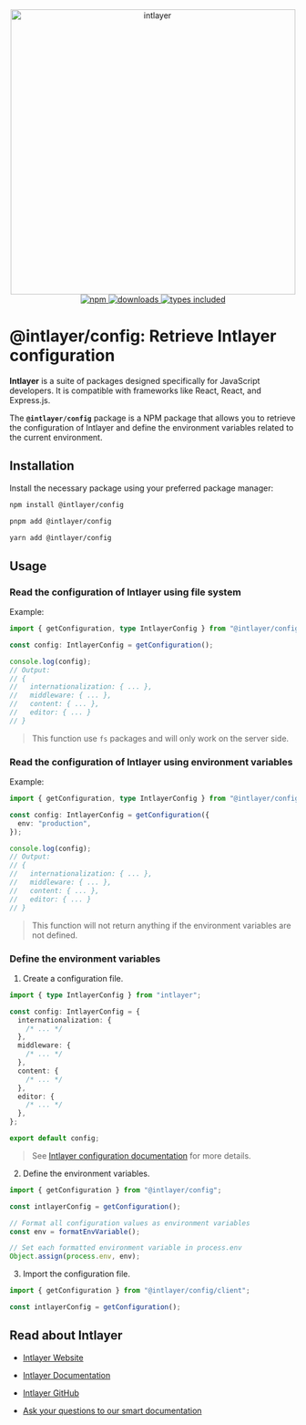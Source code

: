 <div align="center">
  <a href="https://www.npmjs.com/package/intlayer">
    <img src="https://raw.githubusercontent.com/aymericzip/intlayer/572ae9c9acafb74307b81530c1931a8e98990aef/docs/assets/logo.png" width="500" alt="intlayer" />
  </a>
</div>

<div align="center">
  <a href="https://www.npmjs.com/package/intlayer">
    <img alt="npm" src="https://img.shields.io/npm/v/intlayer.svg?labelColor=49516F&color=8994BC" />
  </a>
  <a href="https://npmjs.org/package/intlayer">
    <img alt="downloads" src="https://badgen.net/npm/dm/intlayer?labelColor=49516F&color=8994BC" />
  </a>
  <a href="https://npmjs.org/package/intlayer">
    <img alt="types included" src="https://badgen.net/npm/types/intlayer?labelColor=49516F&color=8994BC" 
  />
  </a>
</div>

# @intlayer/config: Retrieve Intlayer configuration

**Intlayer** is a suite of packages designed specifically for JavaScript developers. It is compatible with frameworks like React, React, and Express.js.

The **`@intlayer/config`** package is a NPM package that allows you to retrieve the configuration of Intlayer and define the environment variables related to the current environment.

## Installation

Install the necessary package using your preferred package manager:

```bash packageManager="npm"
npm install @intlayer/config
```

```bash packageManager="pnpm"
pnpm add @intlayer/config
```

```bash packageManager="yarn"
yarn add @intlayer/config
```

## Usage

### Read the configuration of Intlayer using file system

Example:

```ts
import { getConfiguration, type IntlayerConfig } from "@intlayer/config";

const config: IntlayerConfig = getConfiguration();

console.log(config);
// Output:
// {
//   internationalization: { ... },
//   middleware: { ... },
//   content: { ... },
//   editor: { ... }
// }
```

> This function use `fs` packages and will only work on the server side.

### Read the configuration of Intlayer using environment variables

Example:

```ts
import { getConfiguration, type IntlayerConfig } from "@intlayer/config/client";

const config: IntlayerConfig = getConfiguration({
  env: "production",
});

console.log(config);
// Output:
// {
//   internationalization: { ... },
//   middleware: { ... },
//   content: { ... },
//   editor: { ... }
// }
```

> This function will not return anything if the environment variables are not defined.

### Define the environment variables

1. Create a configuration file.

```ts fileName="intlayer.config.ts"
import { type IntlayerConfig } from "intlayer";

const config: IntlayerConfig = {
  internationalization: {
    /* ... */
  },
  middleware: {
    /* ... */
  },
  content: {
    /* ... */
  },
  editor: {
    /* ... */
  },
};

export default config;
```

> See [Intlayer configuration documentation](https://intlayer.org//doc/concept/configuration) for more details.

2. Define the environment variables.

```ts
import { getConfiguration } from "@intlayer/config";

const intlayerConfig = getConfiguration();

// Format all configuration values as environment variables
const env = formatEnvVariable();

// Set each formatted environment variable in process.env
Object.assign(process.env, env);
```

3. Import the configuration file.

```ts
import { getConfiguration } from "@intlayer/config/client";

const intlayerConfig = getConfiguration();
```

## Read about Intlayer

- [Intlayer Website](https://intlayer.org)
- [Intlayer Documentation](https://intlayer.org/docs)
- [Intlayer GitHub](https://github.com/aymericzip/intlayer)

- [Ask your questions to our smart documentation](https://intlayer.org/docs/chat)

